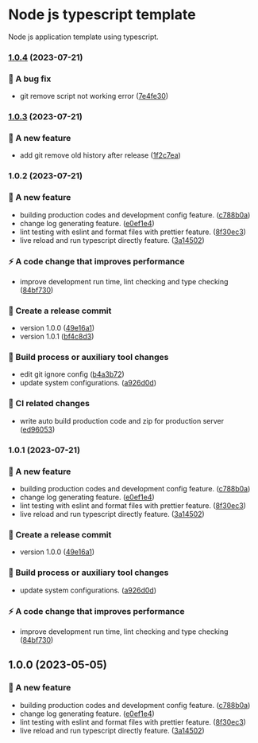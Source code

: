 # Node js typescript template

Node js application template using typescript.

### [1.0.4](https://https://github.com/mg-wunna/node-js-typescript-template/compare/v1.0.3...v1.0.4) (2023-07-21)


### 🐛 A bug fix

* git remove script not working error ([7e4fe30](https://https://github.com/mg-wunna/node-js-typescript-template/commits/7e4fe30abfe767f48b1283933e5301c4b3973d2b))

### [1.0.3](https://https://github.com/mg-wunna/node-js-typescript-template/compare/v1.0.2...v1.0.3) (2023-07-21)


### 🎸 A new feature

* add git remove old history after release ([1f2c7ea](https://https://github.com/mg-wunna/node-js-typescript-template/commits/1f2c7eaf265ddb4adf00b97210775b5ae6194555))

### 1.0.2 (2023-07-21)


### 🎸 A new feature

* building production codes and development config feature. ([c788b0a](https://https://github.com/mg-wunna/node-js-typescript-template/commits/c788b0a7914c0c6ecae4a98d39434d2cdd841309))
* change log generating feature. ([e0ef1e4](https://https://github.com/mg-wunna/node-js-typescript-template/commits/e0ef1e4a01cb95f2076574b4d802b2963f4f476d))
* lint testing with eslint and format files with prettier feature. ([8f30ec3](https://https://github.com/mg-wunna/node-js-typescript-template/commits/8f30ec38b4bd901f767a80d71f9ffd891b4345fc))
* live reload and run typescript directly feature. ([3a14502](https://https://github.com/mg-wunna/node-js-typescript-template/commits/3a14502f5b3ad8592d573a502b1f413430c2ae86))


### ⚡️ A code change that improves performance

* improve development run time, lint checking and type checking ([84bf730](https://https://github.com/mg-wunna/node-js-typescript-template/commits/84bf730937cc573c097fbfbb47343304de7ca680))


### 🏹 Create a release commit

* version 1.0.0 ([49e16a1](https://https://github.com/mg-wunna/node-js-typescript-template/commits/49e16a1cd956c754e1c8bb55aaf34ad066701c4a))
* version 1.0.1 ([bf4c8d3](https://https://github.com/mg-wunna/node-js-typescript-template/commits/bf4c8d3ab9a00d307f8894703c13ec0797dc9011))


### 🤖 Build process or auxiliary tool changes

* edit git ignore config ([b4a3b72](https://https://github.com/mg-wunna/node-js-typescript-template/commits/b4a3b7227ecc4ebba846daebdf2d99fc42d9c525))
* update system configurations. ([a926d0d](https://https://github.com/mg-wunna/node-js-typescript-template/commits/a926d0d651a08050c83836032b7c7f3558c913cd))


### 🎡 CI related changes

* write auto build production code and zip for production server ([ed96053](https://https://github.com/mg-wunna/node-js-typescript-template/commits/ed960538739772b85988725b22929dae2e89a058))

### 1.0.1 (2023-07-21)

### 🎸 A new feature

- building production codes and development config feature. ([c788b0a](https://https://github.com/mg-wunna/node-js-typescript-template/commits/c788b0a7914c0c6ecae4a98d39434d2cdd841309))
- change log generating feature. ([e0ef1e4](https://https://github.com/mg-wunna/node-js-typescript-template/commits/e0ef1e4a01cb95f2076574b4d802b2963f4f476d))
- lint testing with eslint and format files with prettier feature. ([8f30ec3](https://https://github.com/mg-wunna/node-js-typescript-template/commits/8f30ec38b4bd901f767a80d71f9ffd891b4345fc))
- live reload and run typescript directly feature. ([3a14502](https://https://github.com/mg-wunna/node-js-typescript-template/commits/3a14502f5b3ad8592d573a502b1f413430c2ae86))

### 🏹 Create a release commit

- version 1.0.0 ([49e16a1](https://https://github.com/mg-wunna/node-js-typescript-template/commits/49e16a1cd956c754e1c8bb55aaf34ad066701c4a))

### 🤖 Build process or auxiliary tool changes

- update system configurations. ([a926d0d](https://https://github.com/mg-wunna/node-js-typescript-template/commits/a926d0d651a08050c83836032b7c7f3558c913cd))

### ⚡️ A code change that improves performance

- improve development run time, lint checking and type checking ([84bf730](https://https://github.com/mg-wunna/node-js-typescript-template/commits/84bf730937cc573c097fbfbb47343304de7ca680))

## 1.0.0 (2023-05-05)

### 🎸 A new feature

- building production codes and development config feature. ([c788b0a](https://https://github.com/mg-wunna/node-js-typescript-template/commits/c788b0a7914c0c6ecae4a98d39434d2cdd841309))
- change log generating feature. ([e0ef1e4](https://https://github.com/mg-wunna/node-js-typescript-template/commits/e0ef1e4a01cb95f2076574b4d802b2963f4f476d))
- lint testing with eslint and format files with prettier feature. ([8f30ec3](https://https://github.com/mg-wunna/node-js-typescript-template/commits/8f30ec38b4bd901f767a80d71f9ffd891b4345fc))
- live reload and run typescript directly feature. ([3a14502](https://https://github.com/mg-wunna/node-js-typescript-template/commits/3a14502f5b3ad8592d573a502b1f413430c2ae86))
